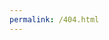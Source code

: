 ```yaml
---
permalink: /404.html
---
```


<!doctype html>
<html lang="en">
<head>
  <meta charset="utf-8">
  <link href="https://fonts.googleapis.com/css?family=Roboto&display=swap" rel="stylesheet">
  <link href="https://fonts.googleapis.com/css?family=Abril+Fatface&display=swap" rel="stylesheet">
  <title>Nut Shop App</title>
  <base href="https://devetrix.github.io/nutsapp/">

  <meta name="viewport" content="width=device-width, initial-scale=1">
  <link rel="icon" type="image/x-icon" href="favicon.ico">
<link rel="stylesheet" href="styles.a2e2a9c4db81c7452676.css"></head>
<body>
  <app-root></app-root>
<script type="text/javascript" src="runtime.26209474bfa8dc87a77c.js"></script><script type="text/javascript" src="es2015-polyfills.e17997aea7f522b8d49d.js" nomodule></script><script type="text/javascript" src="polyfills.8bbb231b43165d65d357.js"></script><script type="text/javascript" src="main.b2ae02463b826977c588.js"></script></body>
</html>

